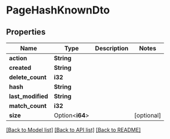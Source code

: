 # PageHashKnownDto

## Properties

Name | Type | Description | Notes
------------ | ------------- | ------------- | -------------
**action** | **String** |  | 
**created** | **String** |  | 
**delete_count** | **i32** |  | 
**hash** | **String** |  | 
**last_modified** | **String** |  | 
**match_count** | **i32** |  | 
**size** | Option<**i64**> |  | [optional]

[[Back to Model list]](../README.md#documentation-for-models) [[Back to API list]](../README.md#documentation-for-api-endpoints) [[Back to README]](../README.md)


